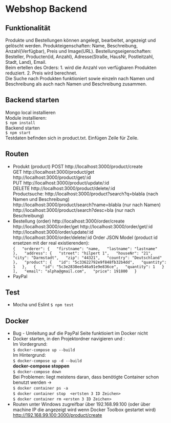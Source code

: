 # Webshop Backend  
## Funktionalität
  Produkte und Bestellungen können angelegt, bearbeitet, angezeigt und gelöscht werden. 
  Produkteigenschaften: Name, Beschreibung, Anzahl(Verfügbar), Preis und Image(URL). 
  Bestellungseigenschaften: Besteller, Producten(id, Anzahl), Adresse(Straße, HausNr, Postleitzahl, Stadt, Land), Email.  
  Beim ertellen des Orders: 1. wird die Anzahl von verfügbaren Produkten reduziert. 2. Preis wird berechnet.  
  Die Suche nach Produkten funktioniert sowie einzeln nach Namen und Beschreibung  als auch nach Namen und Beschreibung zusammen.  
  
## Backend starten  
  Mongo local installieren  
  Module installieren:  
  `$ npm install`  
  Backend starten  
  `$ npm start`  
  Testdaten befinden sich in product.txt. Einfügen Zeile für Zeile.  
## Routen  
* Produkt (product)
  POST   http://localhost:3000/product/create  
  GET    http://localhost:3000/product/get  
         http://localhost:3000/product/get/:id  
  PUT    http://localhost:3000/product/update/:id  
  DELETE http://localhost:3000/product/delete/:id  
  Productsuche: http://localhost:3000/product?search?q=blabla (nach Namen und Beschreibung)  
                http://localhost:3000/product/search?name=blabla (nur nach Namen)
                http://localhost:3000/product/search?desc=bla (nur nach Beschreibung)
* Bestellung (order)
  http://localhost:3000/order/create
  http://localhost:3000/order/get
  http://localhost:3000/order/get/:id
  http://localhost:3000/order/update/:id
  http://localhost:3000/order/delete/:id
  Order JSON Model (product id ersetzen mit der real existierenden):  
    `{  
        "orderer": {  
        "firstname": "name,  
        "lastname": "lastname"  
        },  
        "address": {  
           "street": "hilpert 1",  
            "houseNr": "21",  
            "city": "Darmstadt",  
            "zip": "44321",  
            "country": "Deutschland"  
        },  
        "product": {  
            "id": "5c33622792e9f848fb32b4dd",  
            "quantity": 1  
        },  
        {  
            "id": "5c3e2838ee546a91e9e836ce",  
            "quantity": 1  
        }  
        ],  
        "email": "alpha@gmail.com",  
        "price": 191800  
    }`  
* PayPal  
  
## Test
  * Mocha und Eslint
  `$ npm test`

## Docker  
* Bug - Umleitung auf die PayPal Seite funktioiert im Docker nicht
* Docker starten, in den Projektordner navigieren und :  
    Im Vordergrund:  
    `$ docker-compose up --build`  
    Im Hintergrund:  
    `$ docker-compose up -d --build`  
    **docker-compose stoppen**  
    `$ docker-compose down`   
    Bei Problemen: liegt meistens daran, dass benötigte Container schon benutzt werden ->  
    `$ docker container ps -a`  
    `$ docker container stop  <ertsten 3 ID Zeichen>`  
    `$ docker container rm <ersten 3 ID Zeichen>` 
* Routen unter Windows zugreifbar über 192.168.99.100 (oder über machine IP die angezeigt wird wenn Docker Toolbox gestartet wird)  
  http://192.168.99.100:3000/product/create  


